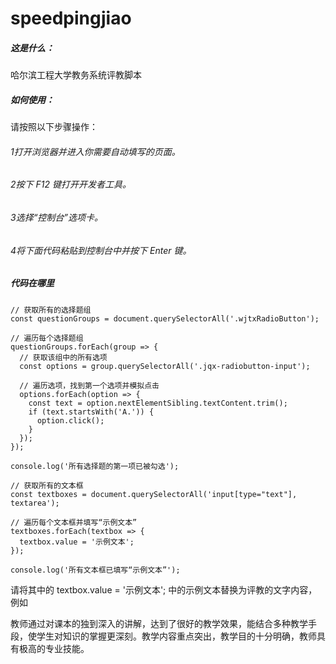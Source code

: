 # speedpingjiao
##### 这是什么：

哈尔滨工程大学教务系统评教脚本

##### 如何使用：

请按照以下步骤操作：

###### 1打开浏览器并进入你需要自动填写的页面。

###### 2按下 F12 键打开开发者工具。

###### 3选择“控制台”选项卡。

###### 4将下面代码粘贴到控制台中并按下 Enter 键。

##### 代码在哪里

```
// 获取所有的选择题组
const questionGroups = document.querySelectorAll('.wjtxRadioButton');

// 遍历每个选择题组
questionGroups.forEach(group => {
  // 获取该组中的所有选项
  const options = group.querySelectorAll('.jqx-radiobutton-input');

  // 遍历选项，找到第一个选项并模拟点击
  options.forEach(option => {
    const text = option.nextElementSibling.textContent.trim();
    if (text.startsWith('A.')) {
      option.click();
    }
  });
});

console.log('所有选择题的第一项已被勾选');

// 获取所有的文本框
const textboxes = document.querySelectorAll('input[type="text"], textarea');

// 遍历每个文本框并填写“示例文本”
textboxes.forEach(textbox => {
  textbox.value = '示例文本';
});

console.log('所有文本框已填写“示例文本”');
```

请将其中的 textbox.value = '示例文本'; 中的示例文本替换为评教的文字内容，例如

教师通过对课本的独到深入的讲解，达到了很好的教学效果，能结合多种教学手段，使学生对知识的掌握更深刻。教学内容重点突出，教学目的十分明确，教师具有极高的专业技能。
